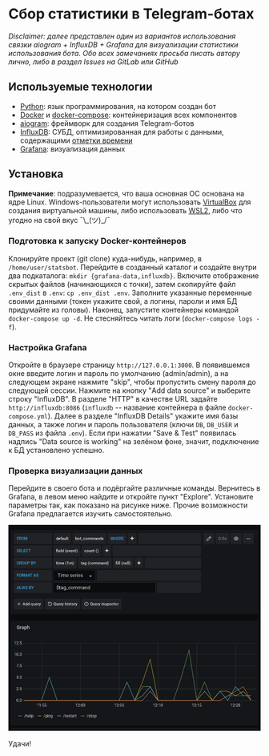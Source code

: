 # Сбор статистики в Telegram-ботах

_Disclaimer: далее представлен один из вариантов использования связки aiogram + InfluxDB + Grafana 
для визуализации статистики использования бота. Обо всех замечаниях просьба писать автору лично, 
либо в раздел Issues на GitLab или GitHub_

## Используемые технологии

* [Python](https://docs.python.org/3.8): язык программирования, на котором создан бот
* [Docker](https://www.docker.com/why-docker) и [docker-compose](https://docs.docker.com/compose): 
контейнеризация всех компонентов
* [aiogram](https://github.com/aiogram/aiogram): фреймворк для создания Telegram-ботов
* [InfluxDB](https://www.influxdata.com/products/influxdb): СУБД, оптимизированная для работы с данными, 
содержащими [отметки времени](https://www.influxdata.com/time-series-database)
* [Grafana](https://grafana.com): визуализация данных

## Установка

**Примечание**: подразумевается, что ваша основная ОС основана на ядре Linux. Windows-пользователи могут 
использовать [VirtualBox](https://www.virtualbox.org) для создания виртуальной машины, либо использовать 
[WSL2](https://docs.microsoft.com/ru-ru/windows/wsl/compare-versions), либо что угодно на свой вкус ¯\\\_(ツ)_/¯
 
### Подготовка к запуску Docker-контейнеров

Клонируйте проект (git clone) куда-нибудь, например, в `/home/user/statsbot`. Перейдите в созданный каталог и создайте 
внутри два подкаталога: `mkdir {grafana-data,influxdb}`. Включите отображение скрытых файлов (начинающихся с точки), 
затем скопируйте файл `.env_dist` в `.env`: `cp .env_dist .env`. Заполните указанные переменные своими данными 
(токен укажите свой, а логины, пароли и имя БД придумайте из головы). Наконец, запустите контейнеры командой 
`docker-compose up -d`. Не стесняйтесь читать логи (`docker-compose logs -f`).

### Настройка Grafana

Откройте в браузере страницу `http://127.0.0.1:3000`. В появившемся окне введите логин и пароль по умолчанию (admin/admin),
а на следующем экране нажмите "skip", чтобы пропустить смену пароля до следующей сессии. Нажмите на кнопку "Add data source" 
и выберите строку "InfluxDB". В разделе "HTTP" в качестве URL задайте `http://influxdb:8086` (`influxdb` -- название 
контейнера в файле `docker-compose.yml`). Далее в разделе "InfluxDB Details" укажите имя базы данных, а также логин и 
пароль пользователя (ключи `DB`, `DB_USER` и `DB_PASS` из файла `.env`). Если при нажатии "Save & Test" появилась 
надпись "Data source is working" на зелёном фоне, значит, подключение к БД установлено успешно. 

### Проверка визуализации данных

Перейдите в своего бота и подёргайте различные команды. Вернитесь в Grafana, в левом меню найдите и откройте пункт
"Explore". Установите параметры так, как показано на рисунке ниже. Прочие возможности Grafana предлагается изучить самостоятельно.

![пример визуализации](repo_imgs/grafana_explore.png)

Удачи!

